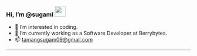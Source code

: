 ### Hi, I’m @sugaml <img src="https://github.com/TheDudeThatCode/TheDudeThatCode/blob/master/Assets/Hi.gif" width="29px">
- 👀 I’m interested in coding.
- 🌱 I’m currently working as a Software Developer at Berrybytes.
- 📫 tamangsugam09@gmail.com
---
